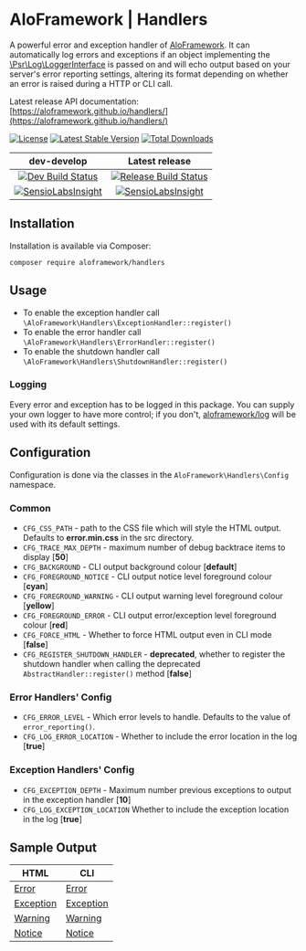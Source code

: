 # AloFramework | Handlers #

A powerful error and exception handler of [AloFramework](https://github.com/aloframework/aloframework). It can automatically log errors and exceptions if an object implementing the [\Psr\Log\LoggerInterface](https://packagist.org/packages/psr/log) is passed on and will echo output based on your server's error reporting settings, altering its format depending on whether an error is raised during a HTTP or CLI call.

Latest release API documentation: [https://aloframework.github.io/handlers/](https://aloframework.github.io/handlers/)

[![License](https://poser.pugx.org/aloframework/handlers/license?format=plastic)](https://www.gnu.org/licenses/gpl-3.0.en.html)
[![Latest Stable Version](https://poser.pugx.org/aloframework/handlers/v/stable?format=plastic)](https://packagist.org/packages/aloframework/handlers)
[![Total Downloads](https://poser.pugx.org/aloframework/handlers/downloads?format=plastic)](https://packagist.org/packages/aloframework/handlers)

|                                                                                          dev-develop                                                                                          |                                                             Latest release                                                            |
|:--------------------------------------------------------------------------------------------------------------------------------------------------------------------------------------------:|:-------------------------------------------------------------------------------------------------------------------------------------:|
| [![Dev Build Status](https://travis-ci.org/aloframework/handlers.svg?branch=develop)](https://travis-ci.org/aloframework/handlers)                                                            | [![Release Build Status](https://travis-ci.org/aloframework/handlers.svg?branch=1.4.1)](https://travis-ci.org/aloframework/handlers)  |
| [![SensioLabsInsight](https://insight.sensiolabs.com/projects/36b22482-e36a-44e3-a7de-ccf6e27999d1/mini.png)](https://insight.sensiolabs.com/projects/36b22482-e36a-44e3-a7de-ccf6e27999d1) | [![SensioLabsInsight](https://i.imgur.com/KygqLtf.png)](https://insight.sensiolabs.com/projects/36b22482-e36a-44e3-a7de-ccf6e27999d1) |

## Installation ##
Installation is available via Composer:

    composer require aloframework/handlers

## Usage ##

 - To enable the exception handler call `\AloFramework\Handlers\ExceptionHandler::register()`
 - To enable the error handler call `\AloFramework\Handlers\ErrorHandler::register()`
 - To enable the shutdown handler call `\AloFramework\Handlers\ShutdownHandler::register()`

### Logging ###
Every error and exception has to be logged in this package. You can supply your own logger to have more control; if you don't, [aloframework/log](https://github.com/aloframework/log) will be used with its default settings. 

## Configuration ##
Configuration is done via the classes in the `AloFramework\Handlers\Config` namespace. 

### Common ###

 - `CFG_CSS_PATH` - path to the CSS file which will style the HTML output. Defaults to **error.min.css** in the src directory.
 - `CFG_TRACE_MAX_DEPTH` - maximum number of debug backtrace items to display [**50**]
 - `CFG_BACKGROUND` - CLI output background colour [**default**]
 - `CFG_FOREGROUND_NOTICE` - CLI output notice level foreground colour [**cyan**]
 - `CFG_FOREGROUND_WARNING` - CLI output warning level foreground colour [**yellow**]
 - `CFG_FOREGROUND_ERROR` - CLI output error/exception level foreground colour [**red**]
 - `CFG_FORCE_HTML` - Whether to force HTML output even in CLI mode [**false**]
 - `CFG_REGISTER_SHUTDOWN_HANDLER` - **deprecated**, whether to register the shutdown handler when calling the deprecated `AbstractHandler::register()` method [**false**]

### Error Handlers' Config ###

 - `CFG_ERROR_LEVEL` - Which error levels to handle. Defaults to the value of `error_reporting()`.
 - `CFG_LOG_ERROR_LOCATION` - Whether to include the error location in the log [**true**]

### Exception Handlers' Config ###

 - `CFG_EXCEPTION_DEPTH` - Maximum number previous exceptions to output in the exception handler [**10**]
 - `CFG_LOG_EXCEPTION_LOCATION` Whether to include the exception location in the log [**true**]

## Sample Output ###

| **HTML**                                                                                              | **CLI**                                                                                              |
|-------------------------------------------------------------------------------------------------------|------------------------------------------------------------------------------------------------------|
| [Error](https://github.com/aloframework/handlers/blob/master/output-examples/error-html.png)         | [Error](https://github.com/aloframework/handlers/blob/master/output-examples/error-cli.png)         |
| [Exception](https://github.com/aloframework/handlers/blob/master/output-examples/exception-html.png) | [Exception](https://github.com/aloframework/handlers/blob/master/output-examples/exception-cli.png) |
| [Warning](https://github.com/aloframework/handlers/blob/master/output-examples/warning-html.png)     | [Warning](https://github.com/aloframework/handlers/blob/master/output-examples/warning-cli.png)     |
| [Notice](https://github.com/aloframework/handlers/blob/master/output-examples/notice-html.png)       | [Notice](https://github.com/aloframework/handlers/blob/master/output-examples/notice-cli.png)       |
